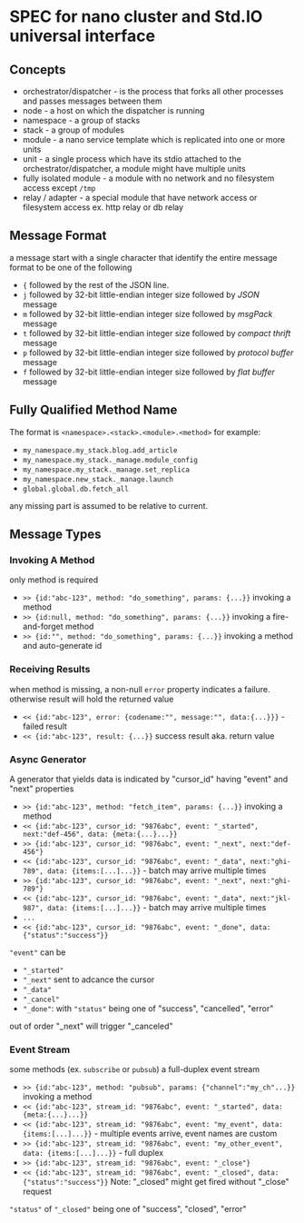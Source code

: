 # SPEC for nano cluster and Std.IO universal interface

## Concepts

- orchestrator/dispatcher - is the process that forks all other processes and passes messages between them
- node - a host on which the dispatcher is running
- namespace - a group of stacks
- stack - a group of modules
- module - a nano service template which is replicated into one or more units
- unit - a single process which have its stdio attached to the orchestrator/dispatcher, a module might have multiple units
- fully isolated module - a module with no network and no filesystem access except `/tmp`
- relay / adapter - a special module that have network access or filesystem access ex. http relay or db relay

## Message Format

a message start with a single character that identify the entire message format to be one of the following

- `{` followed by the rest of the JSON line.
- `j` followed by 32-bit little-endian integer size followed by *JSON* message
- `m` followed by 32-bit little-endian integer size followed by *msgPack* message
- `t` followed by 32-bit little-endian integer size followed by *compact thrift* message
- `p` followed by 32-bit little-endian integer size followed by *protocol buffer* message
- `f` followed by 32-bit little-endian integer size followed by *flat buffer* message

## Fully Qualified Method Name

The format is `<namespace>.<stack>.<module>.<method>` for example:

- `my_namespace.my_stack.blog.add_article`
- `my_namespace.my_stack._manage.module_config`
- `my_namespace.my_stack._manage.set_replica`
- `my_namespace.new_stack._manage.launch`
- `global.global.db.fetch_all`

any missing part is assumed to be relative to current.

## Message Types

### Invoking A Method

only method is required

- `>> {id:"abc-123", method: "do_something", params: {...}}` invoking a method
- `>> {id:null, method: "do_something", params: {...}}` invoking a fire-and-forget method
- `>> {id:"", method: "do_something", params: {...}}` invoking a method and auto-generate id

### Receiving Results

when method is missing, a non-null `error` property indicates a failure. otherwise result will hold the returned value

- `<< {id:"abc-123", error: {codename:"", message:"", data:{...}}}` - failed result
- `<< {id:"abc-123", result: {...}}` success result aka. return value


### Async Generator

A generator that yields data is indicated by "cursor_id" having "event" and "next" properties

- `>> {id:"abc-123", method: "fetch_item", params: {...}}` invoking a method
- `<< {id:"abc-123", cursor_id: "9876abc", event: "_started", next:"def-456", data: {meta:{...}...}}`
- `>> {id:"abc-123", cursor_id: "9876abc", event: "_next", next:"def-456"}`
- `<< {id:"abc-123", cursor_id: "9876abc", event: "_data", next:"ghi-789", data: {items:[...]...}}` - batch may arrive multiple times
- `>> {id:"abc-123", cursor_id: "9876abc", event: "_next", next:"ghi-789"}`
- `<< {id:"abc-123", cursor_id: "9876abc", event: "_data", next:"jkl-987", data: {items:[...]...}}` - batch may arrive multiple times
- `...`
- `<< {id:"abc-123", cursor_id: "9876abc", event: "_done", data:{"status":"success"}}`

`"event"` can be

- `"_started"`
- `"_next"` sent to adcance the cursor
- `"_data"`
- `"_cancel"`
- `"_done"`: with `"status"` being one of "success", "cancelled", "error"

out of order "_next" will trigger "_canceled"

### Event Stream

some methods (ex. `subscribe` or `pubsub`) a full-duplex event stream

- `>> {id:"abc-123", method: "pubsub", params: {"channel":"my_ch"...}}` invoking a method
- `<< {id:"abc-123", stream_id: "9876abc", event: "_started", data: {meta:{...}...}}`
- `<< {id:"abc-123", stream_id: "9876abc", event: "my_event", data: {items:[...]...}}` - multiple events arrive, event names are custom
- `>> {id:"abc-123", stream_id: "9876abc", event: "my_other_event", data: {items:[...]...}}` - full duplex
- `>> {id:"abc-123", stream_id: "9876abc", event: "_close"}`
- `<< {id:"abc-123", stream_id: "9876abc", event: "_closed", data:{"status":"success"}}` Note: "_closed" might get fired without "_close" request

`"status"` of `"_closed"` being one of "success", "closed", "error"

